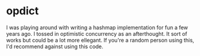 opdict
======

I was playing around with writing a hashmap implementation for fun a few years ago.  I tossed in optimistic concurrency as an afterthought.  It sort of works but could be a lot more ellegant.  If you're a random person using this, I'd recommend against using this code.